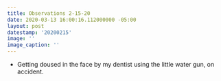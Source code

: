 ```yaml
---
title: Observations 2-15-20
date: 2020-03-13 16:00:16.112000000 -05:00
layout: post
datestamp: '20200215'
image: ''
image_caption: ''
---
```


- Getting doused in the face by my dentist using the little water gun, on accident.